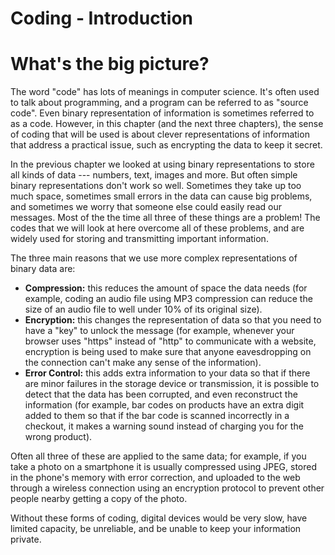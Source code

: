 # Coding - Introduction

# What's the big picture?

The word "code" has lots of meanings in computer science.
It's often used to talk about programming, and a program can be referred to as "source code".
Even binary representation of information is sometimes referred to as a code.
However, in this chapter (and the next three chapters),
the sense of coding that will be used is about clever representations of information that address a practical issue, such as encrypting the data to keep it secret.

In the previous chapter we looked at using binary representations to store all kinds of data --- numbers, text, images and more.
But often simple binary representations don't work so well.
Sometimes they take up too much space, sometimes small errors in the data can cause big problems, and sometimes we worry that someone else could easily read our messages.
Most of the the time all three of these things are a problem!
The codes that we will look at here overcome all of these problems, and are widely used for storing and transmitting important information.

The three main reasons that we use more complex representations of binary data are:
- **Compression:** this reduces the amount of space the data needs (for example, coding an audio file using MP3 compression can reduce the size of an audio file to well under 10% of its original size).
- **Encryption:** this changes the representation of data so that you need to have a "key" to unlock the message (for example, whenever your browser uses "https" instead of "http" to communicate with a website, encryption is being used to make sure that anyone eavesdropping on the connection can't make any sense of the information).
- **Error Control:** this adds extra information to your data so that if there are minor failures in the storage device or transmission, it is possible to detect that the data has been corrupted, and even reconstruct the information (for example, bar codes on products have an extra digit added to them so that if the bar code is scanned incorrectly in a checkout, it makes a warning sound instead of charging you for the wrong product).

Often all three of these are applied to the same data; for example, if you take a photo on a smartphone it is usually compressed using JPEG, stored in the phone's memory with error correction, and uploaded to the web through a wireless connection using an encryption protocol to prevent other people nearby getting a copy of the photo.

Without these forms of coding, digital devices would be very slow, have limited capacity, be unreliable, and be unable to keep your information private.
